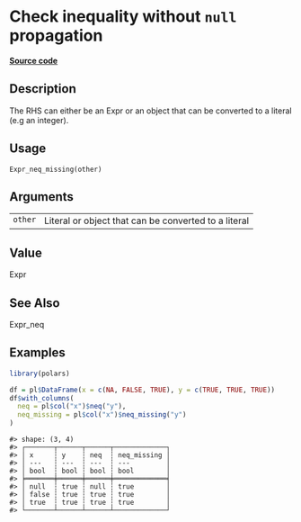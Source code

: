 

# Check inequality without <code>null</code> propagation

[**Source code**](https://github.com/pola-rs/r-polars/tree/f1aede4d7d7f090c98651365a4120a8232503a4d/R/expr__expr.R#L389)

## Description

The RHS can either be an Expr or an object that can be converted to a
literal (e.g an integer).

## Usage

<pre><code class='language-R'>Expr_neq_missing(other)
</code></pre>

## Arguments

<table>
<tr>
<td style="white-space: nowrap; font-family: monospace; vertical-align: top">
<code id="Expr_neq_missing_:_other">other</code>
</td>
<td>
Literal or object that can be converted to a literal
</td>
</tr>
</table>

## Value

Expr

## See Also

Expr_neq

## Examples

``` r
library(polars)

df = pl$DataFrame(x = c(NA, FALSE, TRUE), y = c(TRUE, TRUE, TRUE))
df$with_columns(
  neq = pl$col("x")$neq("y"),
  neq_missing = pl$col("x")$neq_missing("y")
)
```

    #> shape: (3, 4)
    #> ┌───────┬──────┬──────┬─────────────┐
    #> │ x     ┆ y    ┆ neq  ┆ neq_missing │
    #> │ ---   ┆ ---  ┆ ---  ┆ ---         │
    #> │ bool  ┆ bool ┆ bool ┆ bool        │
    #> ╞═══════╪══════╪══════╪═════════════╡
    #> │ null  ┆ true ┆ null ┆ true        │
    #> │ false ┆ true ┆ true ┆ true        │
    #> │ true  ┆ true ┆ true ┆ true        │
    #> └───────┴──────┴──────┴─────────────┘
